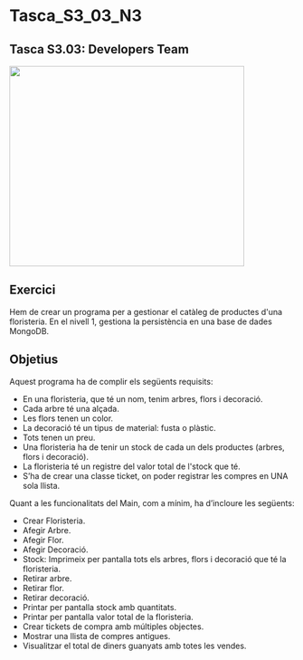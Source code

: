 # Tasca_S3_03_N3  
## Tasca S3.03: Developers Team

<img src="https://www.pngkit.com/png/full/225-2254691_9kib-354x415-unnamed-mongodb-logo-svg.png" height="354" width="415" >

## Exercici
Hem de crear un programa per a gestionar el catàleg de productes d'una floristeria. En el nivell 1, gestiona la persistència en una base de dades MongoDB.


## Objetius

Aquest programa ha de complir els següents  requisits:  

 - En una floristeria, que té un nom, tenim arbres, flors i decoració.
 - Cada arbre té una alçada. 
 - Les flors tenen un color. 
 - La decoració té un tipus de material: fusta o plàstic. 
 - Tots tenen un preu.
 - Una floristeria ha de tenir un stock de cada un dels productes (arbres, flors i decoració).
 - La floristeria té un registre del valor total de l'stock que té.
 - S’ha de crear una classe ticket, on poder registrar les compres en UNA sola llista.

Quant a les funcionalitats del Main, com a mínim, ha d’incloure les següents:

- Crear Floristeria.
- Afegir Arbre.
- Afegir Flor.
- Afegir Decoració.
- Stock: Imprimeix per pantalla tots els arbres, flors i decoració que té la floristeria.
- Retirar arbre.
- Retirar flor.
- Retirar decoració.
- Printar per pantalla stock amb quantitats.
- Printar per pantalla valor total de la floristeria.
- Crear tickets de compra amb múltiples objectes.
- Mostrar una llista de compres antigues.
- Visualitzar el total de diners guanyats amb totes les vendes.
